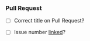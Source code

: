### Pull Request

* [ ] Correct title on Pull Request?
* [ ] Issue number [linked](https://docs.github.com/en/issues/tracking-your-work-with-issues/linking-a-pull-request-to-an-issue)?

